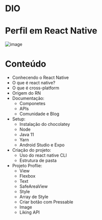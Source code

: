 # DIO
# Perfil em React Native

![image](https://user-images.githubusercontent.com/80779870/173071898-7068e8e6-1105-4a4d-adbd-ab17d13f33aa.png)

# Conteúdo
- Conhecendo o React Native
- O que é react native?
- O que é cross-platform
- Origem do RN
- Documentação:
  - Componetes
  - APIs
  - Comunidade e Blog
- Setup:
  - Instalação do chocolatey
  - Node
  - Java 11
  - Yarn
  - Android Studio e Expo
- Criação do projeto:
  - Uso do react native CLI
  - Estrutura de pasta
- Projeto Proflie:
  - View
  - Flexbox
  - Text
  - SafeAreaView
  - Style
  - Array de Style
  - Criar botão com Pressable
  - Image  
  - Liking API
